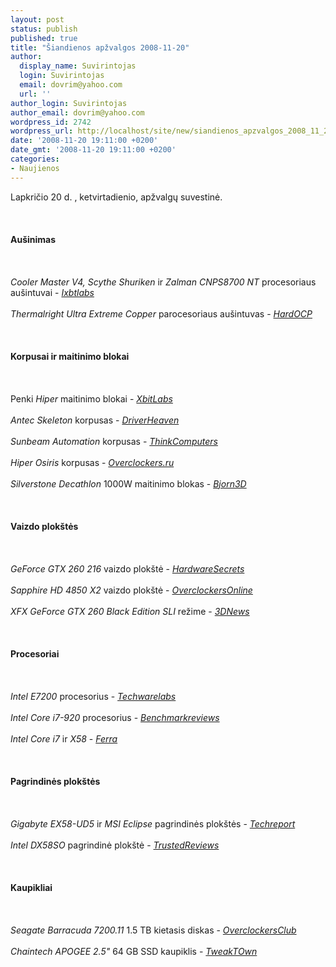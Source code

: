 ```yaml
---
layout: post
status: publish
published: true
title: "Šiandienos apžvalgos 2008-11-20"
author:
  display_name: Suvirintojas
  login: Suvirintojas
  email: dovrim@yahoo.com
  url: ''
author_login: Suvirintojas
author_email: dovrim@yahoo.com
wordpress_id: 2742
wordpress_url: http://localhost/site/new/siandienos_apzvalgos_2008_11_20/
date: '2008-11-20 19:11:00 +0200'
date_gmt: '2008-11-20 19:11:00 +0200'
categories:
- Naujienos
---
```

<p>Lapkričio 20 d. , ketvirtadienio, apžvalgų suvestinė.<br />
<br><br />
<br><b>Aušinimas</b><br />
<br><br />
<br><i>Cooler Master V4, Scythe Shuriken</i> ir <i>Zalman CNPS8700 NT</i> procesoriaus aušintuvai - <i><a class="ns" href="http://ixbtlabs.com/articles3/cpu/htpc-coolers-shootout-oct2k8-p1.html">Ixbtlabs</a></i><br />
<br><i>Thermalright Ultra Extreme Copper</i> parocesoriaus aušintuvas - <i><a class="ns" href="http://enthusiast.hardocp.com/article.html?art=MTU3MywxLCxoZW50aHVzaWFzdA==">HardOCP</a></i><br />
<br><br />
<br><b>Korpusai ir maitinimo blokai</b><br />
<br><br />
<br>Penki <i>Hiper</i> maitinimo blokai - <i><a class="ns" href="http://www.xbitlabs.com/articles/coolers/display/hiper-roundup.html">XbitLabs</a></i><br />
<br><i>Antec Skeleton</i> korpusas - <i><a class="ns" href="http://www.driverheaven.net/reviews.php?reviewid=665">DriverHeaven</a></i><br />
<br><i>Sunbeam Automation</i> korpusas - <i><a class="ns" href="http://www.thinkcomputers.org/index.php?x=reviews&id=884">ThinkComputers</a></i><br />
<br><i>Hiper Osiris</i> korpusas - <i><a class="ns" href="http://www.overclockers.ru/lab/31063.shtml">Overclockers.ru</a></i><br />
<br><i>Silverstone Decathlon</i> 1000W maitinimo blokas - <i><a class="ns" href="http://www.bjorn3d.com/read.php?cID=1380">Bjorn3D</a></i><br />
<br><br />
<br><b>Vaizdo plokštės</b><br />
<br><br />
<br><i>GeForce GTX 260 216</i> vaizdo plokštė - <i><a class="ns" href="http://www.hardwaresecrets.com/article/655">HardwareSecrets</a></i><br />
<br><i>Sapphire HD 4850 X2</i> vaizdo plokštė - <i><a class="ns" href="http://www.overclockersonline.net/?page=articles&num=2151">OverclockersOnline</a></i><br />
<br><i>XFX GeForce GTX 260 Black Edition SLI</i> režime - <i><a class="ns" href="http://www.3dnews.ru/video/xfx_geforce_gtx_260_black_edition_sli/">3DNews</a></i><br />
<br><br />
<br><b>Procesoriai</b><br />
<br><br />
<br><i>Intel E7200</i> procesorius - <i><a class="ns" href="http://www.techwarelabs.com/reviews/processors/intel_e7200_2_53ghz_dual_core_processor/index.shtml">Techwarelabs</a></i><br />
<br><i>Intel Core i7-920</i> procesorius - <i><a class="ns" href="http://benchmarkreviews.com/index.php?option=com_content&task=view&id=254&Itemid=63">Benchmarkreviews</a></i><br />
<br><i>Intel Core i7</i> ir <i>X58</i> - <i><a class="ns" href="http://www.ferra.ru/online/system/82976/">Ferra</a></i><br />
<br><br />
<br><b>Pagrindinės plokštės</b><br />
<br><br />
<br><i>Gigabyte EX58-UD5</i> ir <i>MSI Eclipse</i> pagrindinės plokštės - <i><a class="ns" href="http://www.techreport.com/articles.x/15908">Techreport</a></i><br />
<br><i>Intel DX58SO</i> pagrindinė plokštė - <i><a class="ns" href="http://www.trustedreviews.com/motherboards/review/2008/11/20/Intel-DX58SO--Smackover--Motherboard/p1">TrustedReviews</a></i><br />
<br><br />
<br><b>Kaupikliai</b><br />
<br><br />
<br><i>Seagate Barracuda 7200.11</i> 1.5 TB kietasis diskas - <i><a class="ns" href="http://www.overclockersclub.com/">OverclockersClub</a></i><br />
<br><i>Chaintech APOGEE 2.5&quot;</i> 64 GB SSD kaupiklis - <i><a class="ns" href="http://www.tweaktown.com/reviews/1661/walton_chaintech_apogee_2_5_solid_state_disk/index.html">TweakTOwn</a></i><br />
<br><br />
<br><br />
<br></p>
